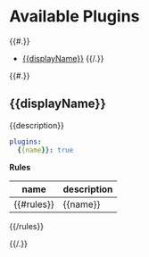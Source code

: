 # Available Plugins

{{#.}}
- [{{displayName}}](#{{refName}}) 
{{/.}}

{{#.}}

## {{displayName}}

{{description}}

```yaml
plugins:
  {{name}}: true
```

**Rules**

| name   | description |
|--------|---|
{{#rules}}| {{name}} | {{description}} |
{{/rules}}

{{/.}}
